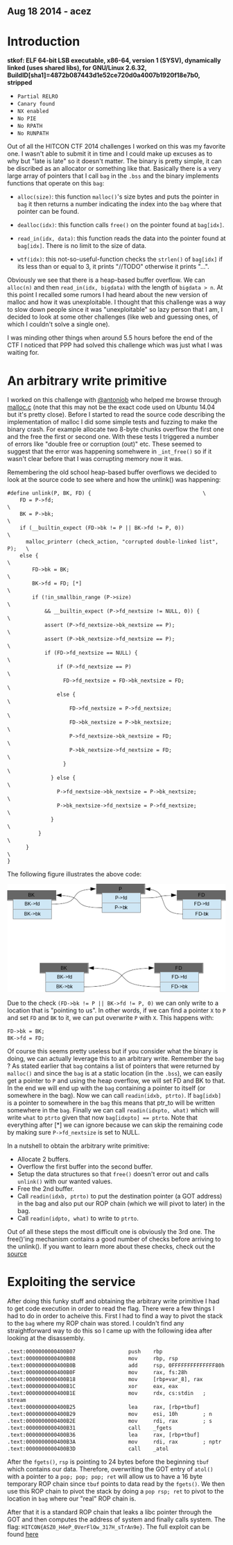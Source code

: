 ## Aug 18 2014 - acez
# Introduction
**stkof: ELF 64-bit LSB executable, x86-64, version 1 (SYSV), dynamically linked (uses shared libs), for GNU/Linux 2.6.32, BuildID[sha1]=4872b087443d1e52ce720d0a4007b1920f18e7b0, stripped**

* `Partial RELRO`
* `Canary found`
* `NX enabled` 
* `No PIE`
* `No RPATH`   
* `No RUNPATH`

Out of all the HITCON CTF 2014 challenges I worked on this was my favorite one. I wasn't able to submit it in time and I could make up excuses as to why but "late is late" so it doesn't matter. The binary is pretty simple, it can be discribed as an allocator or something like that.
Basically there is a very large array of pointers that I call `bag` in the `.bss` and the binary implements functions that operate on this `bag`:

*	`alloc(size)`: this function `malloc()`'s size bytes and puts the pointer in `bag` it then returns a number indicating the index into the `bag` where that pointer can be found.

*	`dealloc(idx)`: this function calls `free()` on the pointer found at `bag[idx]`.

*	`read_in(idx, data)`: this function reads the data into the pointer found at `bag[idx]`. There is no limit to the size of data.

* `wtf(idx)`: this not-so-useful-function checks the `strlen()` of `bag[idx]` if its less than or equal to 3, it prints "//TODO" otherwise it prints "...".

Obviously we see that there is a heap-based buffer overflow. We can `alloc(n)` and then `read_in(idx, bigdata)` with the length of `bigdata > n`.
At this point I recalled some rumors I had heard about the new version of malloc and how it was unexploitable. I thought that this challenge was a way to slow down people since it was "unexploitable" so lazy person that I am, I decided to look at some other challenges (like web and guessing ones, of which I couldn't solve a single one).

I was minding other things when around 5.5 hours before the end of the CTF I noticed that PPP had solved this challenge which was just what I was waiting for.

# An arbitrary write primitive
I worked on this challenge with [@antoniob](@_antonio_bc_) who helped me browse through [malloc.c](http://code.woboq.org/userspace/glibc/malloc/malloc.c.html) (note that this may not be the exact code used on Ubuntu 14.04 but it's pretty close). Before I started to read the source code describing the implementation of malloc I did some simple tests and fuzzing to make the binary crash. For example allocate two 8-byte chunks overflow the first one and the free the first or second one. With these tests I triggered a number of errors like "double free or corruption (out)" etc. These seemed to suggest that the error was happening somehwere in `_int_free()` so if it wasn't clear before that I was corrupting memory now it was.

Remembering the old school heap-based buffer overflows we decided to look at the source code to see where and how the unlink() was happening:

```language-c
#define unlink(P, BK, FD) {                                    \
    FD = P->fd;                                                            \
    BK = P->bk;                                                            \
    if (__builtin_expect (FD->bk != P || BK->fd != P, 0))                  \
      malloc_printerr (check_action, "corrupted double-linked list", P);   \
    else {                                                                 \
        FD->bk = BK;                                                       \
        BK->fd = FD; [*]                                                   \
        if (!in_smallbin_range (P->size)                                   \
            && __builtin_expect (P->fd_nextsize != NULL, 0)) {             \
            assert (P->fd_nextsize->bk_nextsize == P);                     \
            assert (P->bk_nextsize->fd_nextsize == P);                     \
            if (FD->fd_nextsize == NULL) {                                 \
                if (P->fd_nextsize == P)                                   \
                  FD->fd_nextsize = FD->bk_nextsize = FD;                  \
                else {                                                     \
                    FD->fd_nextsize = P->fd_nextsize;                      \
                    FD->bk_nextsize = P->bk_nextsize;                      \
                    P->fd_nextsize->bk_nextsize = FD;                      \
                    P->bk_nextsize->fd_nextsize = FD;                      \
                  }                                                        \
              } else {                                                     \
                P->fd_nextsize->bk_nextsize = P->bk_nextsize;              \
                P->bk_nextsize->fd_nextsize = P->fd_nextsize;              \
              }                                                            \
          }                                                                \
      }                                                                    \
}

```
The following figure illustrates the above code:

![](/content/images/2014/Aug/unlinkc.png)


Due to the check `(FD->bk != P || BK->fd != P, 0)` we can only write to a location that is "pointing to us". In other words, if we can find a pointer `X` to `P` and set `FD` and `BK` to it, we can put overwrite `P` with `X`. This happens with:
```language-c
FD->bk = BK;
BK->fd = FD;
```
Of course this seems pretty useless but if you consider what the binary is doing, we can actually leverage this to an arbitrary write. Remember the `bag` ? As stated earlier that `bag` contains a list of pointers that were returned by `malloc()` and since the `bag` is at a static location (in the `.bss`), we can easily get a pointer to `P` and using the heap overflow, we will set FD and BK to that. In the end we will end up with the `bag` containing a pointer to itself (or somewhere in the bag).
Now we can call `readin(idxb, ptrto)`. If `bag[idxb]` is a pointer to somewhere in the `bag` this means that ptr_to will be written somewhere in the `bag`. Finally we can call `readin(idxpto, what)` which will write `what` to `ptrto` given that now `bag[idxpto] == ptrto`.
Note that everything after [*] we can ignore because we can skip the remaining code by making sure `P->fd_nextsize` is set to NULL.

In a nutshell to obtain the arbitrary write primitive:

* 	Allocate 2 buffers.
* 	Overflow the first buffer into the second buffer.
*  Setup the data structures so that `free()` 
    doesn't error out and calls `unlink()` with our wanted values.
*	Free the 2nd buffer.
*	Call `readin(idxb, ptrto)` to put the destination 
    pointer (a GOT address) in the bag and also put our ROP chain 
    (which we will pivot to later) in the bag.
*	Call `readin(idpto, what)` to write to `ptrto`.
    
Out of all these steps the most difficult one is obviously the 3rd one. The free()'ing mechanism contains a good number of checks before arriving to the unlink(). If you want to learn more about these checks, check out the [source](http://code.woboq.org/userspace/glibc/malloc/malloc.c.html#_int_free)

# Exploiting the service

After doing this funky stuff and obtaining the arbitrary write primitive I had to get code execution in order to read the flag. There were a few things I had to do in order to acheive this. First I had to find a way to pivot the stack to the `bag` where my ROP chain was stored. I couldn't find any straightforward way to do this so I came up with the following idea after looking at the disassembly.
```language-asm
.text:0000000000400B07                 push    rbp
.text:0000000000400B08                 mov     rbp, rsp
.text:0000000000400B0B                 add     rsp, 0FFFFFFFFFFFFFF80h
.text:0000000000400B0F                 mov     rax, fs:28h
.text:0000000000400B18                 mov     [rbp+var_8], rax
.text:0000000000400B1C                 xor     eax, eax
.text:0000000000400B1E                 mov     rdx, cs:stdin   ; stream
.text:0000000000400B25                 lea     rax, [rbp+tbuf]
.text:0000000000400B29                 mov     esi, 10h        ; n
.text:0000000000400B2E                 mov     rdi, rax        ; s
.text:0000000000400B31                 call    _fgets
.text:0000000000400B36                 lea     rax, [rbp+tbuf]
.text:0000000000400B3A                 mov     rdi, rax        ; nptr
.text:0000000000400B3D                 call    _atol
```
After the `fgets()`, `rsp` is pointing to 24 bytes before the beginning `tbuf` which contains our data. Therefore, overwriting the GOT entry of `atol()` with a pointer to a `pop; pop; pop; ret` will allow us to have a 16 byte temporary ROP chain since `tbuf` points to data read by the `fgets()`. We then use this ROP chain to pivot the stack by doing a `pop rsp; ret` to pivot to the location in `bag` where our "real" ROP chain is.

After that it is a standard ROP chain that leaks a libc pointer through the GOT and then computes the address of system and finally calls system.
The flag: `HITCON{ASZ0_H4eP_0VerFlOw_317H_sTrAn9e}`. The full exploit can be found [here](https://github.com/acama/ctf-writeups/tree/master/hitcon2014/stkof)

